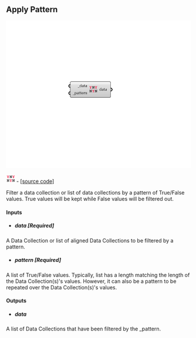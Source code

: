 ## Apply Pattern

![](../../images/components/Apply_Pattern.png)

![](../../images/icons/Apply_Pattern.png) - [[source code]](https://github.com/ladybug-tools/ladybug-grasshopper/blob/master/ladybug_grasshopper/src//LB%20Apply%20Pattern.py)


Filter a data collection or list of data collections by a pattern of True/False values. True values will be kept while False values will be filtered out. 



#### Inputs
* ##### data [Required]
A Data Collection or list of aligned Data Collections to be filtered by a pattern. 
* ##### pattern [Required]
A list of True/False values. Typically, list has a length matching the length of the Data Collection(s)'s values. However, it can also be a pattern to be repeated over the Data Collection(s)'s values. 

#### Outputs
* ##### data
A list of Data Collections that have been filtered by the _pattern. 